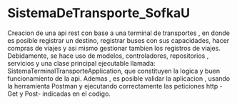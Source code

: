 # SistemaDeTransporte_SofkaU

Creacion de una api rest con base a una terminal de transportes , en donde es posible registrar un destino, registrar buses con sus capacidades, hacer compras de viajes y asi mismo gestionar tambien los registros de viajes.
Debidamente, se hace uso de modelos, controladores, repositorios , servicios y una clase principal ejecutable  llamada: SistemaTerminalTransporteApplication, que constituyen la logica y buen funcionamiento de la api.
Ademas , es posible validar la aplicacion , usando la herramienta Postman y ejecutando correctamente las peticiones http - Get y Post-  indicadas en el codigo. 

